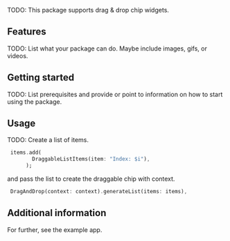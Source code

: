 <!-- 
This README describes the package. If you publish this package to pub.dev,
this README's contents appear on the landing page for your package.

For information about how to write a good package README, see the guide for
[writing package pages](https://dart.dev/guides/libraries/writing-package-pages). 

For general information about developing packages, see the Dart guide for
[creating packages](https://dart.dev/guides/libraries/create-library-packages)
and the Flutter guide for
[developing packages and plugins](https://flutter.dev/developing-packages). 
-->

TODO: This package supports drag & drop chip widgets.

## Features

TODO: List what your package can do. Maybe include images, gifs, or videos.

## Getting started

TODO: List prerequisites and provide or point to information on how to
start using the package.

## Usage

TODO: 
Create a list of items. 
```dart
 items.add(
        DraggableListItems(item: "Index: $i"),
      );
```

and pass the list to create the draggable chip with context.
```dart
 DragAndDrop(context: context).generateList(items: items),
```

## Additional information

For further, see the example app.
